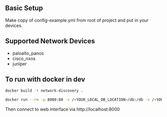 ## Basic Setup

Make copy of config-example.yml from root of project and put in your devices.

## Supported Network Devices

- paloalto_panos
- cisco_nxos
- juniper

## To run with docker in dev

```bash
docker build -t network-discovery .

docker run --rm -p 8000:80 -v /<YOUR_LOCAL_DB_LOCATION>/db:/db -v /<YOUR_CONFIG_FILE_LOCATION>/config.yml:/config.yml network-discovery
```

Then connect to web interface via http://localhost:8000
